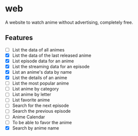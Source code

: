 # web

A website to watch anime without advertising, completely free.

## Features

- [ ] List the data of all animes
- [x] List the data of the last released anime
- [x] List episode data for an anime
- [x] List the streaming data for an episode
- [x] List an anime's data by name
- [x] List the details of an anime
- [ ] List the most popular anime
- [ ] List anime by category
- [ ] List anime by letter
- [ ] List favorite anime
- [ ] Search for the next episode
- [ ] Search the previous episode
- [ ] Anime Calendar
- [ ] To be able to favor the anime
- [x] Search by anime name
